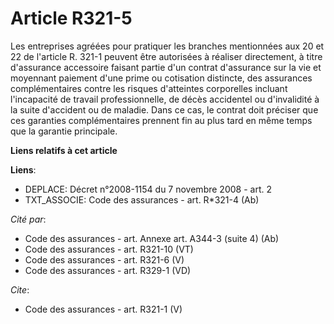 # Article R321-5

Les entreprises agréées pour pratiquer les branches mentionnées aux 20 et 22 de l'article R. 321-1 peuvent être autorisées à
réaliser directement, à titre d'assurance accessoire faisant partie d'un contrat d'assurance sur la vie et moyennant paiement
d'une prime ou cotisation distincte, des assurances complémentaires contre les risques d'atteintes corporelles incluant
l'incapacité de travail professionnelle, de décès accidentel ou d'invalidité à la suite d'accident ou de maladie. Dans ce
cas, le contrat doit préciser que ces garanties complémentaires prennent fin au plus tard en même temps que la garantie
principale.

**Liens relatifs à cet article**

**Liens**:

  - DEPLACE: Décret n°2008-1154 du 7 novembre 2008 - art. 2
  - TXT_ASSOCIE: Code des assurances - art. R*321-4 (Ab)

_Cité par_:

  - Code des assurances - art. Annexe art. A344-3 (suite 4) (Ab)
  - Code des assurances - art. R321-10 (VT)
  - Code des assurances - art. R321-6 (V)
  - Code des assurances - art. R329-1 (VD)

_Cite_:

  - Code des assurances - art. R321-1 (V)
